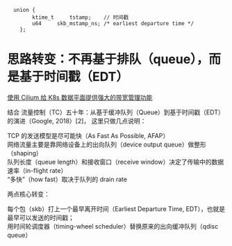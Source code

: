 

```
  union {
        ktime_t		tstamp;    // 时间戳
        u64		skb_mstamp_ns; /* earliest departure time */
    };
```

#   思路转变：不再基于排队（queue），而是基于时间戳（EDT）
[使用 Cilium 给 K8s 数据平面提供强大的带宽管理功能](https://jishu.proginn.com/doc/625764781f33a4b93)    

结合 流量控制（TC）五十年：从基于缓冲队列（Queue）到基于时间戳（EDT）的演进（Google, 2018）[2]， 这里只做几点说明：   

TCP 的发送模型是尽可能快（As Fast As Possible, AFAP）   
网络流量主要是靠网络设备上的出向队列（device output queue）做整形（shaping）  
队列长度（queue length）和接收窗口（receive window）决定了传输中的数据速率（in-flight rate）  
“多快”（how fast）取决于队列的 drain rate   


两点核心转变：   

每个包（skb）打上一个最早离开时间（Earliest Departure Time, EDT），也就是最早可以发送的时间戳；   
用时间轮调度器（timing-wheel scheduler）替换原来的出向缓冲队列（qdisc queue）  